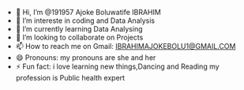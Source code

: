 - 👋 Hi, I’m @191957 Ajoke Boluwatife IBRAHIM 
- 👀 I’m intereste  in coding and Data Analysis 
- 🌱 I’m currently learning Data Analysing 
- 💞️ I’m looking to collaborate on Projects
- 📫 How to reach me on Gmail: IBRAHIMAJOKEBOLU1@GMAIL.COM 
- 😄 Pronouns: my pronouns are she and her
- ⚡ Fun fact: i love learning new things,Dancing and Reading
my profession is Public health expert
<!---
191957/191957 is a ✨ special ✨ repository because its `README.md` (this file) appears on your GitHub profile.
You can click the Preview link to take a look at your changes.
--->
